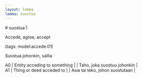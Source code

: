 ```yaml
---
layout: lemma
lemma: suostua
---
```


<div class="sense">
# <span class="sensename">suostua.1</span>

<span class="description">Accede, agree, accept</span>

(tags: model:accede.01)

<span class="description">Suostua johonkin, sallia</span>

A0 | Entity acceding to something |   | Taho, joka suostuu johonkin |  
A1 | Thing or deed acceded to |   | Asia tai teko, johon suostutaan |  

</div>

